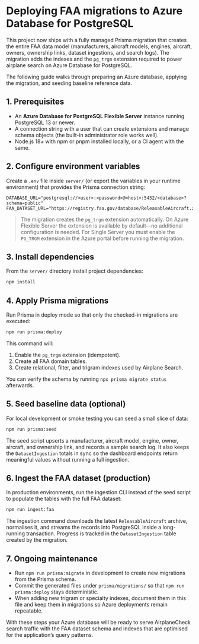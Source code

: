 # Deploying FAA migrations to Azure Database for PostgreSQL

This project now ships with a fully managed Prisma migration that creates the
entire FAA data model (manufacturers, aircraft models, engines, aircraft,
owners, ownership links, dataset ingestions, and search logs). The migration
adds the indexes and the `pg_trgm` extension required to power airplane search
on Azure Database for PostgreSQL.

The following guide walks through preparing an Azure database, applying the
migration, and seeding baseline reference data.

## 1. Prerequisites

- An **Azure Database for PostgreSQL Flexible Server** instance running
  PostgreSQL 13 or newer.
- A connection string with a user that can create extensions and manage schema
  objects (the built-in administrator role works well).
- Node.js 18+ with npm or pnpm installed locally, or a CI agent with the same.

## 2. Configure environment variables

Create a `.env` file inside `server/` (or export the variables in your runtime
environment) that provides the Prisma connection string:

```env
DATABASE_URL="postgresql://<user>:<password>@<host>:5432/<database>?schema=public"
FAA_DATASET_URL="https://registry.faa.gov/database/ReleasableAircraft.zip"
```

> The migration creates the `pg_trgm` extension automatically. On Azure Flexible
> Server the extension is available by default—no additional configuration is
> needed. For Single Server you must enable the `PG_TRGM` extension in the Azure
> portal before running the migration.

## 3. Install dependencies

From the `server/` directory install project dependencies:

```bash
npm install
```

## 4. Apply Prisma migrations

Run Prisma in deploy mode so that only the checked-in migrations are executed:

```bash
npm run prisma:deploy
```

This command will:

1. Enable the `pg_trgm` extension (idempotent).
2. Create all FAA domain tables.
3. Create relational, filter, and trigram indexes used by Airplane Search.

You can verify the schema by running `npx prisma migrate status` afterwards.

## 5. Seed baseline data (optional)

For local development or smoke testing you can seed a small slice of data:

```bash
npm run prisma:seed
```

The seed script upserts a manufacturer, aircraft model, engine, owner, aircraft,
and ownership link, and records a sample search log. It also keeps the
`DatasetIngestion` totals in sync so the dashboard endpoints return meaningful
values without running a full ingestion.

## 6. Ingest the FAA dataset (production)

In production environments, run the ingestion CLI instead of the seed script to
populate the tables with the full FAA dataset:

```bash
npm run ingest:faa
```

The ingestion command downloads the latest `ReleasableAircraft` archive,
normalises it, and streams the records into PostgreSQL inside a long-running
transaction. Progress is tracked in the `DatasetIngestion` table created by the
migration.

## 7. Ongoing maintenance

- Run `npm run prisma:migrate` in development to create new migrations from the
  Prisma schema.
- Commit the generated files under `prisma/migrations/` so that `npm run
  prisma:deploy` stays deterministic.
- When adding new trigram or specialty indexes, document them in this file and
  keep them in migrations so Azure deployments remain repeatable.

With these steps your Azure database will be ready to serve AirplaneCheck search
traffic with the FAA dataset schema and indexes that are optimised for the
application’s query patterns.
